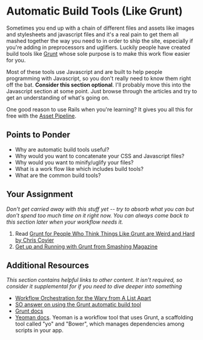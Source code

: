 # Automatic Build Tools (Like Grunt)

Sometimes you end up with a chain of different files and assets like images and stylesheets and javascript files and it's a real pain to get them all mashed together the way you need to in order to ship the site, especially if you're adding in preprocessors and uglifiers.  Luckily people have created build tools like [Grunt](http://gruntjs.com/) whose sole purpose is to make this work flow easier for you.  

Most of these tools use Javascript and are built to help people programming with Javascript, so you don't really need to know them right off the bat.  **Consider this section optional**.  I'll probably move this into the Javascript section at some point.  Just browse through the articles and try to get an understanding of what's going on.

One good reason to use Rails when you're learning?  It gives you all this for free with the [Asset Pipeline](/courses/ruby-on-rails/lessons/the-asset-pipeline).

## Points to Ponder

* Why are automatic build tools useful?
* Why would you want to concatenate your CSS and Javascript files?
* Why would you want to minify/uglify your files?
* What is a work flow like which includes build tools?
* What are the common build tools?

## Your Assignment

*Don't get carried away with this stuff yet -- try to absorb what you can but don't spend too much time on it right now.  You can always come back to this section later when your workflow needs it.*

1. Read [Grunt for People Who Think Things Like Grunt are Weird and Hard by Chris Coyier](http://24ways.org/2013/grunt-is-not-weird-and-hard/)
3. [Get up and Running with Grunt from Smashing Magazine](http://coding.smashingmagazine.com/2013/10/29/get-up-running-grunt/)

## Additional Resources

*This section contains helpful links to other content. It isn't required, so consider it supplemental for if you need to dive deeper into something*

* [Workflow Orchestration for the Wary from A List Apart](http://alistapart.com/column/workflow-orchestration-for-the-wary)
* [SO answer on using the Grunt automatic build tool](http://stackoverflow.com/questions/13713273/how-to-concatenate-and-minify-multiple-css-and-javascript-files-with-grunt-js)
* [Grunt docs](http://gruntjs.com/)
* [Yeoman docs](http://yeoman.io/).  Yeoman is a workflow tool that uses Grunt, a scaffolding tool called "yo" and "Bower", which manages dependencies among scripts in your app.